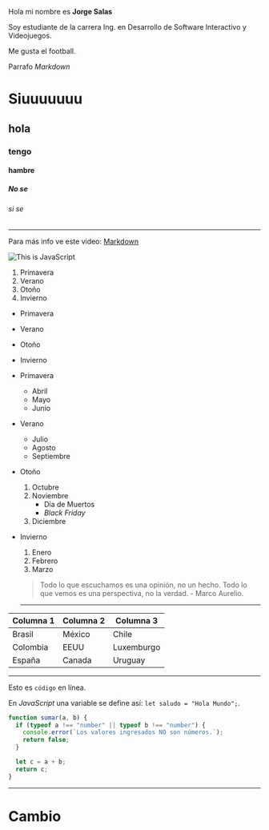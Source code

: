 Hola mi nombre es **Jorge Salas**

Soy estudiante de la carrera Ing. en Desarrollo de Software Interactivo y Videojuegos.

Me gusta el football.

Parrafo _Markdown_

# Siuuuuuuu

## hola

### tengo

#### hambre

##### No se

###### si se

---

Para más info ve este video: [Markdown](https://youtube.com/jonmircha)

![This is JavaScript](https://jonmircha.com/img/blog/this-is-javascript.jpg)

1. Primavera
1. Verano
1. Otoño
1. Invierno

- Primavera
- Verano
- Otoño
- Invierno

- Primavera
  - Abril
  - Mayo
  - Junio
- Verano
  - Julio
  - Agosto
  - Septiembre
- Otoño
  1. Octubre
  1. Noviembre
     - Día de Muertos
     - _Black Friday_
  1. Diciembre
- Invierno
  1. Enero
  1. Febrero
  1. Marzo

  > Todo lo que escuchamos es una opinión, no un hecho. Todo lo que vemos es una perspectiva, no la verdad. - Marco Aurelio.

  ---

| Columna 1 | Columna 2 | Columna 3 |
| --------- | --------- | --------- |
| Brasil    | México    |   Chile   |
| Colombia  | EEUU      |Luxemburgo |
| España    | Canada    | Uruguay   |

---

Esto es `código` en línea.

En _JavaScript_ una variable se define así: `let saludo = "Hola Mundo";`.

```js
function sumar(a, b) {
  if (typeof a !== "number" || typeof b !== "number") {
    console.error(`Los valores ingresados NO son números.`);
    return false;
  }

  let c = a + b;
  return c;
}
```
---

# Cambio